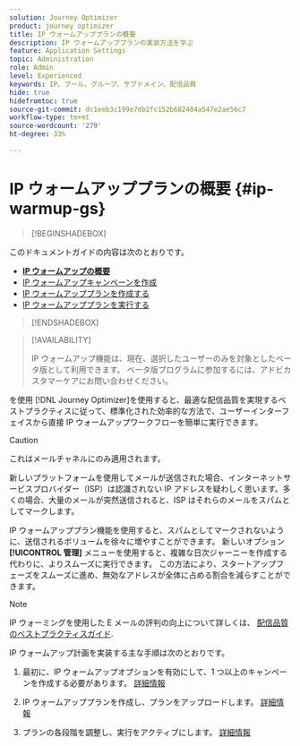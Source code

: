 ```yaml
---
solution: Journey Optimizer
product: journey optimizer
title: IP ウォームアッププランの概要
description: IP ウォームアッププランの実装方法を学ぶ
feature: Application Settings
topic: Administration
role: Admin
level: Experienced
keywords: IP、プール、グループ、サブドメイン、配信品質
hide: true
hidefromtoc: true
source-git-commit: dc1eeb3c199e7db2fc152b682404a547e2ae56c7
workflow-type: tm+mt
source-wordcount: '279'
ht-degree: 33%

---
```


# IP ウォームアッププランの概要 {#ip-warmup-gs}

<!--
>[!CONTEXTUALHELP]
>id="ajo_admin_ip_warmup_plan"
>title="Define your IP warmup plan"
>abstract="You can perform IP warmup workflows directly from the Journey Optimizer interface in a standardized and efficient way that follows the best practices for optimal deliverability."
-->

>[!BEGINSHADEBOX]

このドキュメントガイドの内容は次のとおりです。

* **[IP ウォームアップの概要](ip-warmup-gs.md)**
* [IP ウォームアップキャンペーンを作成](ip-warmup-campaign.md)
* [IP ウォームアッププランを作成する](ip-warmup-plan.md)
* [IP ウォームアッププランを実行する](ip-warmup-running.md)

>[!ENDSHADEBOX]

>[!AVAILABILITY]
>
>IP ウォームアップ機能は、現在、選択したユーザーのみを対象としたベータ版として利用できます。 ベータ版プログラムに参加するには、アドビカスタマーケアにお問い合わせください。

を使用 [!DNL Journey Optimizer]を使用すると、最適な配信品質を実現するベストプラクティスに従って、標準化された効率的な方法で、ユーザーインターフェイスから直接 IP ウォームアップワークフローを簡単に実行できます。

>[!CAUTION]
>
>これはメールチャネルにのみ適用されます。

新しいプラットフォームを使用してメールが送信された場合、インターネットサービスプロバイダー（ISP）は認識されない IP アドレスを疑わしく思います。多くの場合、大量のメールが突然送信されると、ISP はそれらのメールをスパムとしてマークします。

IP ウォームアッププラン機能を使用すると、スパムとしてマークされないように、送信されるボリュームを徐々に増やすことができます。 新しいオプション **[!UICONTROL 管理]** メニューを使用すると、複雑な日次ジャーニーを作成する代わりに、よりスムーズに実行できます。 この方法により、スタートアップフェーズをスムーズに進め、無効なアドレスが全体に占める割合を減らすことができます。

>[!NOTE]
>
>IP ウォーミングを使用した E メールの評判の向上について詳しくは、 [配信品質のベストプラクティスガイド](https://experienceleague.adobe.com/docs/deliverability-learn/deliverability-best-practice-guide/additional-resources/generic-resources/increase-reputation-with-ip-warming.html?lang=ja).

<!--
Benefits

* Standardization on Campaign which will be easy for practitioners too > why?

* No more pain of creating queries, audiences and testing those as system will create the audiences. 

* Ease of excluding domains and changing the plan with help of simple toggles to exclude OR by editing numbers inline or create new phases or reupload plan if drastic change. No more pain of editing audience definitions, journey conditions

* There is an expectation that with this, it will ease around 30% of effort and will be much better experience for consultant/partner/practitioner - right from planning to execution to reporting
-->

IP ウォームアップ計画を実装する主な手順は次のとおりです。

1. 最初に、IP ウォームアップオプションを有効にして、1 つ以上のキャンペーンを作成する必要があります。 [詳細情報](ip-warmup-campaign.md) <!--this is usually done by a marketer persona??)-->

1. IP ウォームアッププランを作成し、プランをアップロードします。 [詳細情報](ip-warmup-plan.md) <!--this is usually done by a deliverability consultant??-->

1. プランの各段階を調整し、実行をアクティブにします。 [詳細情報](ip-warmup-running.md)
